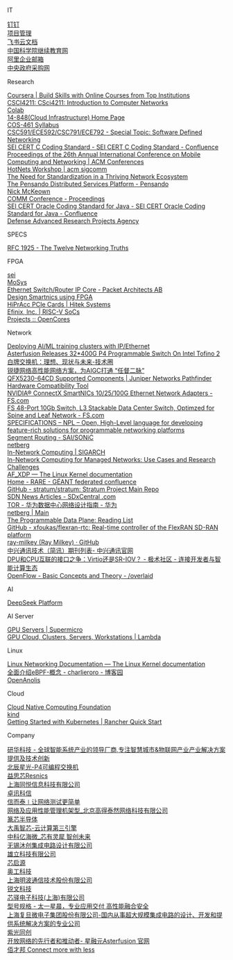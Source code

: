 IT

<DT><A HREF="https://alidocs.dingtalk.com/i/desktop">钉钉</A>
<DT><A HREF="http://192.168.150.189/">项目管理</A>       
<DT><A HREF="https://seanetnetworktech.feishu.cn/wiki/wikcnZmBJWSaPo05yJTcpSOxmRe">⁡﻿‬‬‌‌‌‍​﻿⁡⁣​​⁡﻿⁤​​​​​⁤﻿⁢⁣‬​﻿﻿​﻿﻿⁢‍‍⁣‬⁢‬​⁤⁤​‍‍⁢⁤‬飞书云文档</A>
<DT><A HREF="https://www.casmooc.cn/#/home">中国科学院继续教育网</A>
<DT><A HREF="https://qiye.aliyun.com/">阿里企业邮箱</A>
<DT><A HREF="http://www.zycg.gov.cn/">中央政府采购网</A>


Research

<DT><A HREF="https://www.coursera.org/">Coursera | Build Skills with Online Courses from Top Institutions</A>       
<DT><A HREF="http://www-users.cselabs.umn.edu/classes/Spring-2020/csci4211/index.php?page=lecture%20notes">CSCI4211: CSci4211: Introduction to Computer Networks</A> 
<DT><A HREF="https://colab.research.google.com/">Colab</A>
<DT><A HREF="https://www.andrew.cmu.edu/course/14-848-f18/index/lecture_index.html">14-848(Cloud Infrastructure) Home Page</A>
<DT><A HREF="https://www.cs.princeton.edu/courses/archive/spr12/cos461/syllabus.html">COS-461 Syllabus</A>
<DT><A HREF="https://dutta.csc.ncsu.edu/sdn_spring17/view_resources.html">CSC591/ECE592/CSC791/ECE792 - Special Topic: Software Defined Networking</A>
<DT><A HREF="https://wiki.sei.cmu.edu/confluence/display/c/SEI+CERT+C+Coding+Standard">SEI CERT C Coding Standard - SEI CERT C Coding Standard - Confluence</A>
<DT><A HREF="https://dl.acm.org/doi/proceedings/10.1145/3372224">Proceedings of the 26th Annual International Conference on Mobile Computing and Networking | ACM Conferences</A>
<DT><A HREF="http://www.sigcomm.org/events/hotnets-workshop">HotNets Workshop | acm sigcomm</A>
<DT><A HREF="https://p4.org/p4/smartnic-ecosystem">The Need for Standardization in a Thriving Network Ecosystem</A>
<DT><A HREF="https://pensando.io/our-platform/">The Pensando Distributed Services Platform - Pensando</A>       
<DT><A HREF="http://yuba.stanford.edu/~nickm/">Nick McKeown</A>
<DT><A HREF="https://dl.acm.org/conference/comm/proceedings">COMM Conference - Proceedings</A>
<DT><A HREF="https://wiki.sei.cmu.edu/confluence/display/java/SEI+CERT+Oracle+Coding+Standard+for+Java">SEI CERT Oracle Coding Standard for Java - SEI CERT Oracle Coding Standard for Java - Confluence</A>
<DT><A HREF="https://www.darpa.mil/">Defense Advanced Research Projects Agency</A>


SPECS

<DT><A HREF="https://datatracker.ietf.org/doc/html/rfc1925" ADD_DATE="1712159983">RFC 1925 - The Twelve Networking Truths</A>

FPGA

<DT><A HREF="https://wiki.sei.cmu.edu/confluence/display/c/SEI+CERT+C+Coding+Standard">sei</A>
<DT><A HREF="https://mosys.com/" ADD_DATE="1632277561" LAST_MODIFIED="1632660027">MoSys</A>
<DT><A HREF="http://www.packetarc.com/products/ethernet-switch-router/">Ethernet Switch/Router IP Core - Packet Architects AB</A>
<DT><A HREF="https://www.design-reuse.com/articles/46833/how-to-design-smartnics-using-fpgas-to-increase-server-compute-capacity.html">Design Smartnics using FPGA</A>
<DT><A HREF="https://hiteksys.com/fpga-pcie-cards" ADD_DATE="1712471731">HiPrAcc PCIe Cards | Hitek Systems</A>
<DT><A HREF="https://www.efinixinc.com/products-riscv-en.html">Efinix, Inc. | RISC-V SoCs</A>
<DT><A HREF="https://opencores.org/projects">Projects :: OpenCores</A>
        
		
Network

<DT><A HREF="https://www.broadcom.com/blog/deploying-ai-ml-training-clusters-with-ip-ethernet">Deploying AI/ML training clusters with IP/Ethernet</A>
<DT><A HREF="https://cloudswit.ch/blogs/asterfusion-400g-p4-programmable-switch-intel-tofino-2/">Asterfusion Releases 32*400G P4 Programmable Switch On Intel Tofino 2</A>
<DT><A HREF="https://jishuin.proginn.com/p/763bfbd7016c" ADD_DATE="1712408385">白牌交换机：理想、现状与未来-技术圈</A>
<DT><A HREF="https://www.ruijie.com.cn/gy/xw-gs/90861/" ADD_DATE="1712626430">锐捷网络高性能网络方案，为AIGC打通 “任督二脉”</A>
<DT><A HREF="https://apps.juniper.net/hct/product/?prd=QFX5230-64CD">QFX5230-64CD Supported Components | Juniper Networks Pathfinder Hardware Compatibility Tool</A>
<DT><A HREF="https://www.fs.com/c/mellanox-ethernet-adapters-4014">NVIDIA® ConnectX SmartNICs 10/25/100G Ethernet Network Adapters - FS.com</A>
<DT><A HREF="https://www.fs.com/products/110478.html">FS 48-Port 10Gb Switch, L3 Stackable Data Center Switch, Optimzed for Spine and Leaf Network - FS.com</A>
<DT><A HREF="https://nplang.org/specifications/" ADD_DATE="1708419053">SPECIFICATIONS – NPL – Open, High-Level language for developing feature-rich solutions for programmable networking platforms</A>        
<DT><A HREF="https://www.segment-routing.net/open-software/sonic/">Segment Routing - SAI/SONiC</A>
<DT><A HREF="https://netbergtw.com/products/enterprise-sonic/">netberg</A>
<DT><A HREF="https://www.sigarch.org/in-network-computing-draft/">In-Network Computing | SIGARCH</A>
<DT><A HREF="https://tools.ietf.org/id/draft-he-coin-managed-networks-00.html">In-Network Computing for Managed Networks: Use Cases and Research Challenges</A>
<DT><A HREF="https://www.kernel.org/doc/html/v4.18/networking/af_xdp.html">AF_XDP — The Linux Kernel documentation</A>
<DT><A HREF="https://wiki.geant.org/display/RARE">Home - RARE - GÉANT federated confluence</A>
<DT><A HREF="https://github.com/stratum/stratum#supported-devices">GitHub - stratum/stratum: Stratum Project Main Repo</A>
<DT><A HREF="https://www.sdxcentral.com/networking/sdn/news/">SDN News Articles - SDxCentral .com</A>
<DT><A HREF="https://support.huawei.com/enterprise/zh/doc/EDOC1100023543?section=j00c">TOR - 华为数据中心网络设计指南 - 华为</A>
<DT><A HREF="https://netbergtw.com/top-support/articles/intel-tofino-ifp-family-overview/">netberg | Main</A>
<DT><A HREF="https://rg0now.github.io/prog_dataplane_reading_list/README.html">The Programmable Data Plane: Reading List</A>
<DT><A HREF="https://github.com/xfoukas/flexran-rtc">GitHub - xfoukas/flexran-rtc: Real-time controller of the FlexRAN SD-RAN platform</A>
<DT><A HREF="https://github.com/ray-milkey">ray-milkey (Ray Milkey) · GitHub</A>
<DT><A HREF="https://www.zte.com.cn/china/about/magazine/zte-technologies/history//">中兴通讯技术（简讯）期刊列表- 中兴通讯官网</A>
<DT><A HREF="https://aijishu.com/a/1060000000228117">DPU和CPU互联的接口之争：Virtio还是SR-IOV？ - 极术社区 - 连接开发者与智能计算生态</A>
<DT><A HREF="https://overlaid.net/2017/02/15/openflow-basic-concepts-and-theory/">OpenFlow - Basic Concepts and Theory - /overlaid</A>



AI

<DT><A HREF="https://platform.deepseek.com" >DeepSeek Platform</A>



AI Server

<DT><A HREF="https://www.supermicro.com/en/products/gpu">GPU Servers | Supermicro</A>
<DT><A HREF="https://lambdalabs.com/">GPU Cloud, Clusters, Servers, Workstations | Lambda</A>


Linux



<DT><A HREF="https://www.kernel.org/doc/html/latest/networking/index.html">Linux Networking Documentation — The Linux Kernel documentation</A>
<DT><A HREF="https://www.cnblogs.com/charlieroro/p/13403672.html">全面介绍eBPF-概念 - charlieroro - 博客园</A>
<DT><A HREF="https://openanolis.cn/">OpenAnolis</A>



Cloud

<DT><A HREF="https://www.cncf.io/">Cloud Native Computing Foundation</A>
<DT><A HREF="https://kind.sigs.k8s.io/">kind</A>
<DT><A HREF="https://rancher.com/quick-start/">Getting Started with Kubernetes | Rancher Quick Start</A>

              

Company

<DT><A HREF="https://www.advantech.com.cn/">研华科技 - 全球智能系统产业的领导厂商,专注智慧城市&amp;物联网产业产业解决方案提供及技术创新</A>
<DT><A HREF="http://www.polarisdn.com/">北辰星光-P4可编程交换机</A>
<DT><A HREF="http://www.resnics.com/">益思芯Resnics</A>
<DT><A HREF="http://www.tooyum.com/home.html">上海同悦信息科技有限公司</A>
<DT><A HREF="http://www.jusontech.com/">卓讯科信</A>
<DT><A HREF="https://www.xinertel.com/?sdclkid=AL2i15f_brDibsqpA-">信而泰∣让网络测试更简单</A>
<DT><A HREF="http://www.talenet.net/view-67.html">网络及应用性能管理机架型_北京高得泰然网络科技有限公司</A>
<DT><A HREF="https://zenosic.com/">篆芯半导体</A>
<DT><A HREF="https://www.dayudpu.com/" ADD_DATE="1655121777" LAST_MODIFIED="1655121777">大禹智芯-云计算第三引擎</A>
<DT><A HREF="https://www.ehiway.cn/" ADD_DATE="1675414485" LAST_MODIFIED="1675414485">中科亿海微_芯有灵犀 智创未来</A>
<DT><A HREF="https://www.mucse.com/home" ADD_DATE="1650963806" LAST_MODIFIED="1650963806">无锡沐创集成电路设计有限公司</A>
<DT><A HREF="http://www.xel-tech.com/" ADD_DATE="1676633969" LAST_MODIFIED="1676633969">雄立科技有限公司</A>
<DT><A HREF="http://www.corigine.com.cn/cn/index.html" ADD_DATE="1632620370" LAST_MODIFIED="1632620382">芯启源</A>
<DT><A HREF="http://www.ongineer.cn/" ADD_DATE="1632621132" LAST_MODIFIED="1632621132">奥工科技</A>
<DT><A HREF="http://www.bwave.cc/" ADD_DATE="1677721799" LAST_MODIFIED="1677721799" LAST_CHARSET="GBK">上海明波通信技术股份有限公司</A>        
<DT><A HREF="https://www.raymax.net/" ADD_DATE="1641259842" LAST_MODIFIED="1641259852">锐文科技</A>
<DT><A HREF="http://www.alinx.com/index.php/" ADD_DATE="1641352712" LAST_MODIFIED="1641352712">芯驿电子科技(上海)有限公司</A>
<DT><A HREF="https://www.t1networks.com/pcp/detail.aspx?nodeid=26" ADD_DATE="1698587920" LAST_MODIFIED="1698587920">型号规格 - 太一星晨，专业应用交付 高性能融合安全</A>
<DT><A HREF="http://www.fmsh.com/" ADD_DATE="1648170103" LAST_MODIFIED="1648170103">上海复旦微电子集团股份有限公司-国内从事超大规模集成电路的设计、开发和提供系统解决方案的专业公司</A>
<DT><A HREF="https://www.pangomicro.com/" ADD_DATE="1648170109" LAST_MODIFIED="1648170109">紫光同创</A>
<DT><A HREF="https://asterfusion.com/">开放网络的先行者和推动者- 星融元Asterfusion 官网</A>
<DT><A HREF="https://www.baicells.com/">佰才邦 Connect more with less</A>
